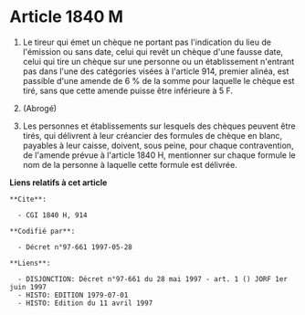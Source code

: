 # Article 1840 M

1. Le tireur qui émet un chèque ne portant pas l'indication du lieu de l'émission ou sans date, celui qui revêt un chèque
d'une fausse date, celui qui tire un chèque sur une personne ou un établissement n'entrant pas dans l'une des catégories
visées à l'article 914, premier alinéa, est passible d'une amende de 6 % de la somme pour laquelle le chèque est tiré, sans
que cette amende puisse être inférieure à 5 F.

2. (Abrogé)

3. Les personnes et établissements sur lesquels des chèques peuvent être tirés, qui délivrent à leur créancier des formules
de chèque en blanc, payables à leur caisse, doivent, sous peine, pour chaque contravention, de l'amende prévue à l'article
1840 H, mentionner sur chaque formule le nom de la personne à laquelle cette formule est délivrée.

**Liens relatifs à cet article**

	**Cite**:

	  - CGI 1840 H, 914

	**Codifié par**:

	  - Décret n°97-661 1997-05-28

	**Liens**:

	  - DISJONCTION: Décret n°97-661 du 28 mai 1997 - art. 1 () JORF 1er juin 1997
	  - HISTO: EDITION 1979-07-01
	  - HISTO: Edition du 11 avril 1997
